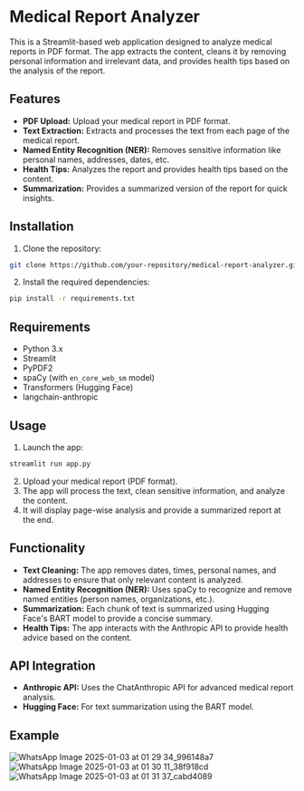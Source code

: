 # Medical Report Analyzer

This is a Streamlit-based web application designed to analyze medical reports in PDF format. The app extracts the content, cleans it by removing personal information and irrelevant data, and provides health tips based on the analysis of the report.

## Features

- **PDF Upload:** Upload your medical report in PDF format.
- **Text Extraction:** Extracts and processes the text from each page of the medical report.
- **Named Entity Recognition (NER):** Removes sensitive information like personal names, addresses, dates, etc.
- **Health Tips:** Analyzes the report and provides health tips based on the content.
- **Summarization:** Provides a summarized version of the report for quick insights.

## Installation

1. Clone the repository:

```bash
git clone https://github.com/your-repository/medical-report-analyzer.git
```

2. Install the required dependencies:

```bash
pip install -r requirements.txt
```

## Requirements

- Python 3.x
- Streamlit
- PyPDF2
- spaCy (with `en_core_web_sm` model)
- Transformers (Hugging Face)
- langchain-anthropic

## Usage

1. Launch the app:

```bash
streamlit run app.py
```

2. Upload your medical report (PDF format).
3. The app will process the text, clean sensitive information, and analyze the content.
4. It will display page-wise analysis and provide a summarized report at the end.

## Functionality

- **Text Cleaning:** The app removes dates, times, personal names, and addresses to ensure that only relevant content is analyzed.
- **Named Entity Recognition (NER):** Uses spaCy to recognize and remove named entities (person names, organizations, etc.).
- **Summarization:** Each chunk of text is summarized using Hugging Face's BART model to provide a concise summary.
- **Health Tips:** The app interacts with the Anthropic API to provide health advice based on the content.

## API Integration

- **Anthropic API:** Uses the ChatAnthropic API for advanced medical report analysis.
- **Hugging Face:** For text summarization using the BART model.

## Example
![WhatsApp Image 2025-01-03 at 01 29 34_996148a7](https://github.com/user-attachments/assets/a6c49284-acb6-4c58-b9fd-19f404cbe195)
![WhatsApp Image 2025-01-03 at 01 30 11_38f918cd](https://github.com/user-attachments/assets/c50e82f1-6da5-4e34-80ea-921681bb2663)
![WhatsApp Image 2025-01-03 at 01 31 37_cabd4089](https://github.com/user-attachments/assets/883cfe46-17f5-429e-88e6-6db637189028)



